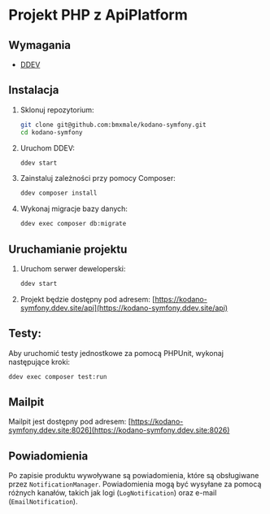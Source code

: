 # Projekt PHP z ApiPlatform

## Wymagania

- [DDEV](https://ddev.readthedocs.io/en/stable/#installation)


## Instalacja

1. Sklonuj repozytorium:

    ```bash
    git clone git@github.com:bmxmale/kodano-symfony.git
    cd kodano-symfony
    ```

2. Uruchom DDEV:

    ```bash
    ddev start
    ```

3. Zainstaluj zależności przy pomocy Composer:

    ```bash
    ddev composer install
    ```

4. Wykonaj migracje bazy danych:

    ```bash
    ddev exec composer db:migrate
    ```

## Uruchamianie projektu

1. Uruchom serwer deweloperski:

    ```bash
    ddev start
    ```

2. Projekt będzie dostępny pod adresem: [https://kodano-symfony.ddev.site/api](https://kodano-symfony.ddev.site/api)


## Testy:

Aby uruchomić testy jednostkowe za pomocą PHPUnit, wykonaj następujące kroki:

```bash
ddev exec composer test:run
```

## Mailpit

Mailpit jest dostępny pod adresem: [https://kodano-symfony.ddev.site:8026](https://kodano-symfony.ddev.site:8026)

## Powiadomienia

Po zapisie produktu wywoływane są powiadomienia, które są obsługiwane przez `NotificationManager`. Powiadomienia mogą być wysyłane za pomocą różnych kanałów, takich jak logi (`LogNotification`) oraz e-mail (`EmailNotification`).